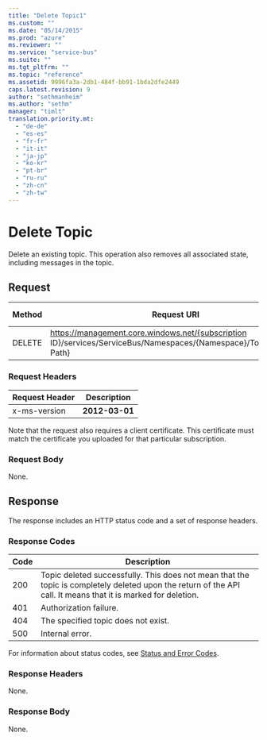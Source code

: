 ```yaml
---
title: "Delete Topic1"
ms.custom: ""
ms.date: "05/14/2015"
ms.prod: "azure"
ms.reviewer: ""
ms.service: "service-bus"
ms.suite: ""
ms.tgt_pltfrm: ""
ms.topic: "reference"
ms.assetid: 9996fa3a-2db1-484f-bb91-1bda2dfe2449
caps.latest.revision: 9
author: "sethmanheim"
ms.author: "sethm"
manager: "timlt"
translation.priority.mt: 
  - "de-de"
  - "es-es"
  - "fr-fr"
  - "it-it"
  - "ja-jp"
  - "ko-kr"
  - "pt-br"
  - "ru-ru"
  - "zh-cn"
  - "zh-tw"
---
```

# Delete Topic
Delete an existing topic. This operation also removes all associated state, including messages in the topic.  
  
## Request  
  
|Method|Request URI|HTTP version|  
|------------|-----------------|------------------|  
|DELETE|https://management.core.windows.net/{subscription ID}/services/ServiceBus/Namespaces/{Namespace}/Topics/{Topic Path}|HTTP/1.1|  
  
### Request Headers  
  
|Request Header|Description|  
|--------------------|-----------------|  
|x-ms-version|**2012-03-01**|  
  
 Note that the request also requires a client certificate. This certificate must match the certificate you uploaded for that particular subscription.  
  
### Request Body  
 None.  
  
## Response  
 The response includes an HTTP status code and a set of response headers.  
  
### Response Codes  
  
|Code|Description|  
|----------|-----------------|  
|200|Topic deleted successfully. This does not mean that the topic is completely deleted upon the return of the API call. It means that it is marked for deletion.|  
|401|Authorization failure.|  
|404|The specified topic does not exist.|  
|500|Internal error.|  
  
 For information about status codes, see [Status and Error Codes](http://msdn.microsoft.com/library/dd179382.aspx).  
  
### Response Headers  
 None.  
  
### Response Body  
 None.